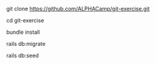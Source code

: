 git clone https://github.com/ALPHACamp/git-exercise.git

cd git-exercise

bundle install

rails db:migrate

rails db:seed